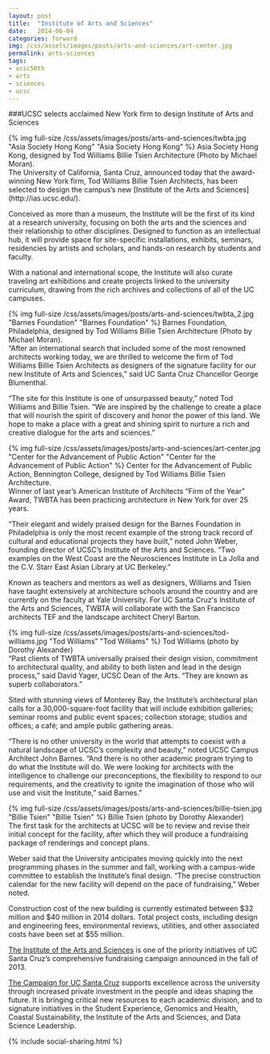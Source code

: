 ```yaml
---
layout: post
title:  "Institute of Arts and Sciences"
date:   2014-06-04
categories: forward
img: /css/assets/images/posts/arts-and-sciences/art-center.jpg
permalink: arts-sciences
tags: 
- ucsc50th
- arts
- sciences
- ucsc
---
```

###UCSC selects acclaimed New York firm to design Institute of Arts and Sciences


<div class="caption">{% img full-size /css/assets/images/posts/arts-and-sciences/twbta.jpg "Asia Society Hong Kong" "Asia Society Hong Kong" %}
Asia Society Hong Kong, designed by Tod Williams Billie Tsien Architecture (Photo by Michael Moran).</div>The University of California, Santa Cruz, announced today that the award-winning New York firm, Tod Williams Billie Tsien Architects, has been selected to design the campus’s new [Institute of the Arts and Sciences](http://ias.ucsc.edu/).

Conceived as more than a museum, the Institute will be the first of its kind at a research university, focusing on both the arts and the sciences and their relationship to other disciplines. Designed to function as an intellectual hub, it will provide space for site-specific installations, exhibits, seminars, residencies by artists and scholars, and hands-on research by students and faculty.

With a national and international scope, the Institute will also curate traveling art exhibitions and create projects linked to the university curriculum, drawing from the rich archives and collections of all of the UC campuses. 

<div class="caption">
{% img full-size /css/assets/images/posts/arts-and-sciences/twbta_2.jpg "Barnes Foundation" "Barnes Foundation" %}
Barnes Foundation, Philadelphia, designed by Tod Williams Billie Tsien Architecture (Photo by Michael Moran).</div>“After an international search that included some of the most renowned architects working today, we are thrilled to welcome the firm of Tod Williams Billie Tsien Architects as designers of the signature facility for our new Institute of Arts and Sciences,” said UC Santa Cruz Chancellor George Blumenthal.

“The site for this Institute is one of unsurpassed beauty,” noted Tod Williams and Billie Tsien. “We are inspired by the challenge to create a place that will nourish the spirit of discovery and honor the power of this land. We hope to make a place with a great and shining spirit to nurture a rich and creative dialogue for the arts and sciences.”

<div class="caption">
{% img full-size /css/assets/images/posts/arts-and-sciences/art-center.jpg "Center for the Advancement of Public Action" "Center for the Advancement of Public Action" %}
Center for the Advancement of Public Action, Bennington College, designed by Tod Williams Billie Tsien Architecture.</div>Winner of last year’s American Institute of Architects “Firm of the Year” Award, TWBTA has been practicing architecture in New York for over 25 years.

“Their elegant and widely praised design for the Barnes Foundation in Philadelphia is only the most recent example of the strong track record of cultural and educational projects they have built,” noted John Weber, founding director of UCSC’s Institute of the Arts and Sciences. “Two examples on the West Coast are the Neurosciences Institute in La Jolla and the C.V. Starr East Asian Library at UC Berkeley.”

Known as teachers and mentors as well as designers, Williams and Tsien have taught extensively at architecture schools around the country and are currently on the faculty at Yale University. For UC Santa Cruz's Institute of the Arts and Sciences, TWBTA will collaborate with the San Francisco architects TEF and the landscape architect Cheryl Barton.

<div class="caption">
{% img full-size /css/assets/images/posts/arts-and-sciences/tod-williams.jpg "Tod Williams" "Tod Williams" %}
Tod Williams (photo by Dorothy Alexander)</div>“Past clients of TWBTA universally praised their design vision, commitment to architectural quality, and ability to both listen and lead in the design process,” said David Yager, UCSC Dean of the Arts. “They are known as superb collaborators.” 

Sited with stunning views of Monterey Bay, the Institute’s architectural plan calls for a 30,000-square-foot facility that will include exhibition galleries; seminar rooms and public event spaces; collection storage; studios and offices; a café; and ample public gathering areas.

“There is no other university in the world that attempts to coexist with a natural landscape of UCSC’s complexity and beauty,” noted UCSC Campus Architect John Barnes. “And there is no other academic program trying to do what the Institute will do. We were looking for architects with the intelligence to challenge our preconceptions, the flexibility to respond to our requirements, and the creativity to ignite the imagination of those who will use and visit the Institute,” said Barnes.”

<div class="caption">
{% img full-size /css/assets/images/posts/arts-and-sciences/billie-tsien.jpg  "Billie Tsien" "Billie Tsien" %}
Billie Tsien (photo by Dorothy Alexander)</div>The first task for the architects at UCSC will be to review and revise their initial concept for the facility, after which they will produce a fundraising package of renderings and concept plans.

Weber said that the University anticipates moving quickly into the next programming phases in the summer and fall, working with a campus-wide committee to establish the Institute’s final design.  “The precise construction calendar for the new facility will depend on the pace of fundraising,” Weber noted.

Construction cost of the new building is currently estimated between $32 million and $40 million in 2014 dollars. Total project costs, including design and engineering fees, environmental reviews, utilities, and other associated costs have been set at $55 million.

[The Institute of the Arts and Sciences](http://ias.ucsc.edu/) is one of the priority initiatives of UC Santa Cruz’s comprehensive fundraising campaign announced in the fall of 2013.

[The Campaign for UC Santa Cruz](http://campaign.ucsc.edu) supports excellence across the university through increased private investment in the people and ideas shaping the future. It is bringing critical new resources to each academic division, and to signature initiatives in the Student Experience, Genomics and Health, Coastal Sustainability, the Institute of the Arts and Sciences, and Data Science Leadership.

{% include social-sharing.html %}